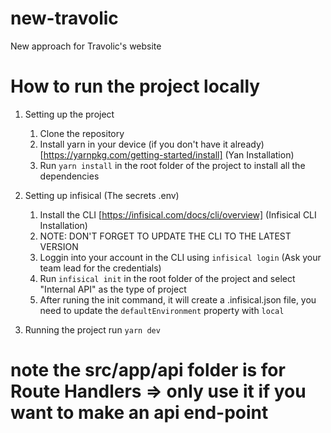 # new-travolic
New approach for Travolic's website
# How to run the project locally

1. Setting up the project
   1. Clone the repository
   2. Install yarn in your device (if you don't have it already) [https://yarnpkg.com/getting-started/install] (Yan Installation)
   3. Run `yarn install` in the root folder of the project to install all the dependencies
2. Setting up infisical (The secrets .env)
   1. Install the CLI [https://infisical.com/docs/cli/overview] (Infisical CLI Installation)
   2. NOTE: DON'T FORGET TO UPDATE THE CLI TO THE LATEST VERSION
   3. Loggin into your account in the CLI using `infisical login` (Ask your team lead for the credentials)
   4. Run `infisical init` in the root folder of the project and select "Internal API" as the type of project
   5. After runing the init command, it will create a .infisical.json file, you need to update the `defaultEnvironment` property with `local`

3. Running the project
  run `yarn dev`


# note the src/app/api folder is for Route Handlers => only use it if you want to make an api end-point
